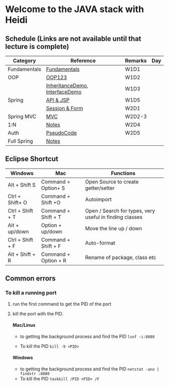 # Welcome to the JAVA stack with Heidi

## Schedule (Links are not available until that lecture is complete)
| Category | Reference | Remarks | Day|
|----------------- | -----------------| --------------| ----- |
| Fundamentals |  [Fundamentals](./Java1Fundamentals/)| W1D1 |
| OOP | [OOP123](./Java2OOP/)|W1D2 | 
|     |  [InheritanceDemo, InterfaceDemo](./Java2OOP/)|W1D3 |
| Spring | [API & JSP](./Java3Spring/spring-jsp-demo)|  W1D5 |
|     |  [Session & Form](./Java3Spring/spring-session-form)| W2D1 |
| Spring MVC |  [MVC](./Java4MVC)| W2D2-3 |
| 1:N | [Notes](./Java4MVC/1nNotes.md)|  W2D4 |
| Auth |  [PseudoCode](./Java5FullSpring/Auth)| W2D5 |
| Full Spring |[Notes](./Java5FullSpring)| | 



## Eclipse Shortcut
| Windows | Mac    | Functions |
|----------------- | -----------------| --------------|
| Alt + Shift S  | Command + Option+ S| Open Source to create getter/setter|
| Ctrl + Shift+ O  | Command + Shift +O | Autoimport |
| Ctrl + Shift + T | Command + Shift + T| Open / Search for types, very useful in finding classes|
| Alt + up/down | Option + up/down | Move the line up / down |
| Ctrl + Shift + F| Command + Shift + F | Auto-format | 
|Alt + Shift + R|Command + Option + R|Rename of package, class etc|


## Common errors

### To kill a running port
1. run the first command to get the PID of the port
2. kill the port with the PID. 

    #### **Mac/Linux**
    - to getting the background process and find the PID
    ```lsof -i:8080 ```

    - To kill the PID
    ```kill -9 <PID> ```

    #### **Windows**
    - to getting the background process and find the PID
    ```netstat -ano | findstr :8080```
    - To kill the PID
    ```taskkill /PID <PID> /F ```

